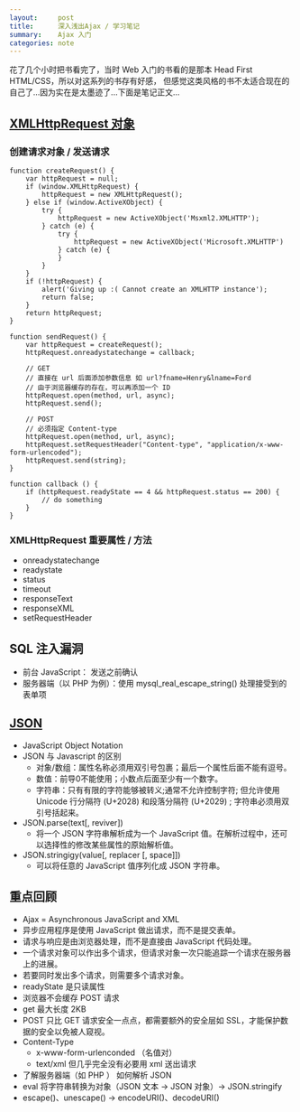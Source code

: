 ```yaml
---
layout:     post
title:      深入浅出Ajax / 学习笔记
summary:    Ajax 入门
categories: note
---
```


花了几个小时把书看完了，当时 Web 入门的书看的是那本 Head First HTML/CSS，所以对这系列的书存有好感， 但感觉这类风格的书不太适合现在的自己了...因为实在是太墨迹了...下面是笔记正文...

## [XMLHttpRequest 对象](https://developer.mozilla.org/en-US/docs/Web/API/XMLHttpRequest)

### 创建请求对象 / 发送请求
```
function createRequest() {
    var httpRequest = null;
    if (window.XMLHttpRequest) {
        httpRequest = new XMLHttpRequest();
    } else if (window.ActiveXObject) {
        try {
            httpRequest = new ActiveXObject('Msxml2.XMLHTTP');
        } catch (e) {
            try {
                httpRequest = new ActiveXObject('Microsoft.XMLHTTP')
            } catch (e) {
            }
        }
    }
    if (!httpRequest) {
        alert('Giving up :( Cannot create an XMLHTTP instance');
        return false;
    }
    return httpRequest;
}

function sendRequest() {
    var httpRequest = createRequest();
    httpRequest.onreadystatechange = callback;

    // GET
    // 直接在 url 后面添加参数信息 如 url?fname=Henry&lname=Ford
    // 由于浏览器缓存的存在，可以再添加一个 ID
    httpRequest.open(method, url, async);
    httpRequest.send();

    // POST
    // 必须指定 Content-type
    httpRequest.open(method, url, async);
    httpRequest.setRequestHeader("Content-type", "application/x-www-form-urlencoded");
    httpRequest.send(string);
}

function callback () {
    if (httpRequest.readyState == 4 && httpRequest.status == 200) {
        // do something
    }
}
```

### XMLHttpRequest 重要属性 / 方法
- onreadystatechange
- readystate
- status
- timeout
- responseText
- responseXML
- setRequestHeader

## SQL 注入漏洞
- 前台 JavaScript： 发送之前确认
- 服务器端（以 PHP 为例）：使用 mysql_real_escape_string() 处理接受到的表单项

## [JSON](https://developer.mozilla.org/zh-CN/docs/Web/JavaScript/Reference/Global_Objects/JSON)
- JavaScript Object Notation
- JSON 与 Javascript 的区别
	- 对象/数组：属性名称必须用双引号包裹；最后一个属性后面不能有逗号。
	- 数值：前导0不能使用；小数点后面至少有一个数字。
	- 字符串：只有有限的字符能够被转义;通常不允许控制字符; 但允许使用Unicode 行分隔符 (U+2028) 和段落分隔符 (U+2029) ; 字符串必须用双引号括起来。
- JSON.parse(text[, reviver])
	- 将一个 JSON 字符串解析成为一个 JavaScript 值。在解析过程中，还可以选择性的修改某些属性的原始解析值。
- JSON.stringigy(value[, replacer [, space]])
	- 可以将任意的 JavaScript 值序列化成 JSON 字符串。

## 重点回顾

- Ajax = Asynchronous JavaScript and XML
- 异步应用程序是使用 JavaScript 做出请求，而不是提交表单。
- 请求与响应是由浏览器处理，而不是直接由 JavaScript 代码处理。
- 一个请求对象可以作出多个请求，但请求对象一次只能追踪一个请求在服务器上的进展。
- 若要同时发出多个请求，则需要多个请求对象。
- readyState 是只读属性
- 浏览器不会缓存 POST 请求
- get 最大长度 2KB
- POST 只比 GET 请求安全一点点，都需要额外的安全层如 SSL，才能保护数据的安全以免被人窥视。
- Content-Type 
	- x-www-form-urlenconded （名值对）
	- text/xml 但几乎完全没有必要用 xml 送出请求
- 了解服务器端（如 PHP ） 如何解析 JSON
- eval 将字符串转换为对象（JSON 文本 -> JSON 对象）-> JSON.stringify
- escape()、unescape() -> encodeURI()、decodeURI()






 





















